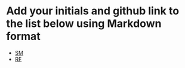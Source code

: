 # Add your initials and github link to the list below using Markdown format

* [SM](http://github.com/smccrindle)
* [RF](http://github.com/ifotn)
